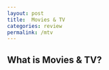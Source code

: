 ```yaml
---
layout: post
title:  Movies & TV
categories: review
permalink: /mtv
---
```


## What is Movies & TV?
